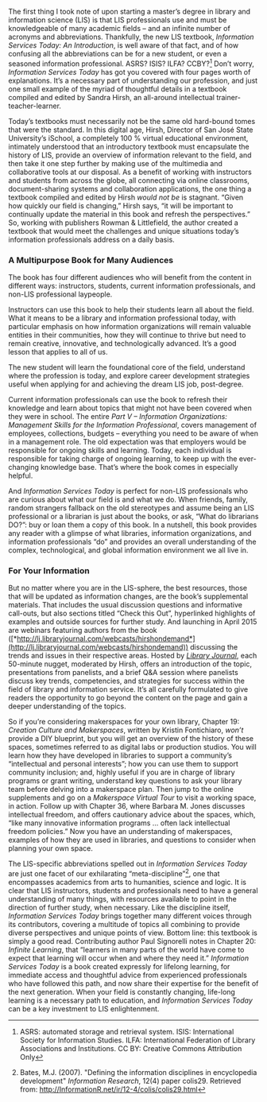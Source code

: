 The first thing I took note of upon starting a master’s degree in
library and information science (LIS) is that LIS professionals use and
must be knowledgeable of many academic fields – and an infinite number
of acronyms and abbreviations. Thankfully, the new LIS textbook,
*Information Services Today: An Introduction*, is well aware of that
fact, and of how confusing all the abbreviations can be for a new
student, or even a seasoned information professional. ASRS? ISIS? ILFA?
CCBY?[^1] Don’t worry, *Information Services Today* has got you covered
with four pages worth of explanations. It’s a necessary part of
understanding our profession, and just one small example of the myriad
of thoughtful details in a textbook compiled and edited by Sandra Hirsh,
an all-around intellectual trainer-teacher-learner.

Today’s textbooks must necessarily not be the same old hard-bound tomes
that were the standard. In this digital age, Hirsh, Director of San José
State University’s iSchool, a completely
100 % virtual educational environment, intimately understood that an
introductory textbook must encapsulate the history of LIS, provide an
overview of information relevant to the field, and then take it one step
further by making use of the multimedia and collaborative tools at our
disposal. As a benefit of working with instructors and students from
across the globe, all connecting via online classrooms, document-sharing
systems and collaboration applications, the one thing a textbook
compiled and edited by Hirsh *would not be* is stagnant. “Given how
quickly our field is changing,” Hirsh says, “it will be important to
continually update the material in this book and refresh the
perspectives.” So, working with publishers Rowman & Littlefield, the
author created a textbook that would meet the challenges and unique
situations today’s information professionals address on a daily basis.

### A Multipurpose Book for Many Audiences

The book has four different audiences who will benefit from the content
in different ways: instructors, students, current information
professionals, and non-LIS professional laypeople.

Instructors can use this book to help their students learn all about the
field. What it means to be a library and information professional today,
with particular emphasis on how information organizations will remain
valuable entities in their communities, how they will continue to thrive
but need to remain creative, innovative, and technologically advanced.
It’s a good lesson that applies to all of us.

The new student will learn the foundational core of the field,
understand where the profession is today, and explore career development
strategies useful when applying for and achieving the dream LIS job,
post-degree.

Current information professionals can use the book to refresh their
knowledge and learn about topics that might not have been covered when
they were in school. The entire *Part V – Information Organizations:
Management Skills for the Information Professional*, covers management
of employees, collections, budgets – everything you need to be aware of
when in a management role. The old expectation was that employers would
be responsible for ongoing skills and learning. Today, each individual
is responsible for taking charge of ongoing learning, to keep up with
the ever-changing knowledge base. That’s where the book comes in
especially helpful.

And *Information Services Today* is perfect for non-LIS professionals
who are curious about what our field is and what we do. When friends,
family, random strangers fallback on the old stereotypes and assume
being an LIS professional or a librarian is just about the books, or
ask, “What do librarians DO?”: buy or loan them a copy of this book. In
a nutshell, this book provides any reader with a glimpse of what
libraries, information organizations, and information professionals “do”
and provides an overall understanding of the complex, technological, and
global information environment we all live in.

### For Your Information

But no matter where you are in the LIS-sphere, the best resources, those
that will be updated as information changes, are the book’s supplemental
materials. That includes the usual discussion questions and informative
call-outs, but also sections titled “Check this Out”, hyperlinked
highlights of examples and outside sources for further study. And
launching in April 2015 are webinars featuring authors from the book
([*http://lj.libraryjournal.com/webcasts/hirshondemand*](http://lj.libraryjournal.com/webcasts/hirshondemand))
discussing the trends and issues in their respective areas. Hosted by
[*Library Journal*](http://lj.libraryjournal.com), each
50-minute nugget, moderated by Hirsh, offers an introduction of the
topic, presentations from panelists, and a brief Q&A session where
panelists discuss key trends, competencies, and strategies for success
within the field of library and information service. It’s all carefully
formulated to give readers the opportunity to go beyond the content on
the page and gain a deeper understanding of the topics.

So if you’re considering makerspaces for your own library, Chapter 19:
*Creation Culture and Makerspaces*, written by Kristin Fontichiaro,
*won’t* provide a DIY blueprint, but you will get an overview of the
history of these spaces, sometimes referred to as digital labs or
production studios. You will learn how they have developed in libraries
to support a community’s “intellectual and personal interests”; how you
can use them to support community inclusion; and, highly useful if you
are in charge of library programs or grant writing, understand key
questions to ask your library team before delving into a makerspace
plan. Then jump to the online supplements and go on a *Makerspace
Virtual Tour* to visit a working space, in action. Follow up with
Chapter 36, where Barbara M. Jones discusses intellectual freedom, and
offers cautionary advice about the spaces, which, “like many innovative
information programs … often lack intellectual freedom policies.” Now
you have an understanding of makerspaces, examples of how they are used
in libraries, and questions to consider when planning your own space.

The LIS-specific abbreviations spelled out in *Information Services
Today* are just one facet of our exhilarating “meta-discipline”[^2], one
that encompasses academics from arts to humanities, science and logic.
It is clear that LIS instructors, students and professionals need to
have a general understanding of many things, with resources available to
point in the direction of further study, when necessary. Like the
discipline itself, *Information Services Today* brings together many
different voices through its contributors, covering a multitude of
topics all combining to provide diverse perspectives and unique points
of view. Bottom line: this textbook is simply a good read. Contributing
author Paul Signorelli notes in Chapter 20: *Infinite Learning*, that
“learners in many parts of the world have come to expect that learning
will occur when and where they need it.” *Information Services Today* is
a book created expressly for lifelong learning, for immediate access and
thoughtful advice from experienced professionals who have followed this
path, and now share their expertise for the benefit of the next
generation. When your field is constantly changing, life-long learning
is a necessary path to education, and *Information Services Today* can
be a key investment to LIS enlightenment.

[^1]: ASRS: automated storage and retrieval system. ISIS: International
    Society for Information Studies. ILFA: International Federation of
    Library Associations and Institutions. CC BY: Creative Commons
    Attribution Only

[^2]: Bates, M.J. (2007). "Defining the information disciplines in
    encyclopedia development" *Information Research*, 12(4) paper
    colis29. Retrieved from:
    <http://InformationR.net/ir/12-4/colis/colis29.html>

